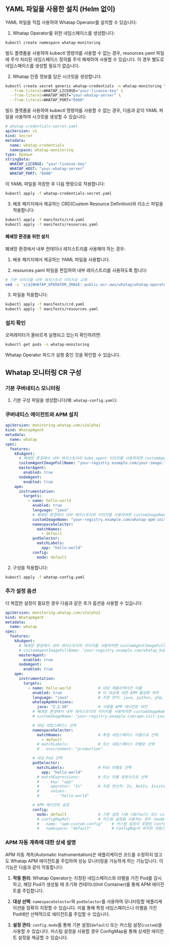 ## YAML 파일을 사용한 설치 (Helm 없이)

YAML 파일을 직접 사용하여 Whatap Operator를 설치할 수 있습니다:

1. Whatap Operator를 위한 네임스페이스를 생성합니다:

```bash
kubectl create namespace whatap-monitoring
```

빌드 플랫폼을 사용하여 kubectl 명령어를 사용할 수 없는 경우, resources.yaml 파일에 주석 처리된 네임스페이스 정의를 주석 해제하여 사용할 수 있습니다. 이 경우 별도로 네임스페이스를 생성할 필요가 없습니다.

2. Whatap 인증 정보를 담은 시크릿을 생성합니다:

```bash
kubectl create secret generic whatap-credentials -n whatap-monitoring \
  --from-literal=WHATAP_LICENSE="your-license-key" \
  --from-literal=WHATAP_HOST="your-whatap-server" \
  --from-literal=WHATAP_PORT="6600"
```

빌드 플랫폼을 사용하여 kubectl 명령어를 사용할 수 없는 경우, 다음과 같이 YAML 파일을 사용하여 시크릿을 생성할 수 있습니다:

```yaml
# whatap-credentials-secret.yaml
apiVersion: v1
kind: Secret
metadata:
  name: whatap-credentials
  namespace: whatap-monitoring
type: Opaque
stringData:
  WHATAP_LICENSE: "your-license-key"
  WHATAP_HOST: "your-whatap-server"
  WHATAP_PORT: "6600"
```

이 YAML 파일을 저장한 후 다음 명령으로 적용합니다:

```bash
kubectl apply -f whatap-credentials-secret.yaml
```

3. 배포 패키지에서 제공하는 CRD(Custom Resource Definition)와 리소스 파일을 적용합니다:

```bash
kubectl apply -f manifests/crd.yaml
kubectl apply -f manifests/resources.yaml
```

#### 폐쇄망 환경을 위한 설치

폐쇄망 환경에서 내부 컨테이너 레지스트리를 사용해야 하는 경우:

1. 배포 패키지에서 제공하는 YAML 파일을 사용합니다.

2. resources.yaml 파일을 편집하여 내부 레지스트리를 사용하도록 합니다:

```bash
# 기본 이미지를 내부 레지스트리 이미지로 교체
sed -i 's|${WHATAP_OPERATOR_IMAGE:-public.ecr.aws/whatap/whatap-operator:latest}|your-registry.example.com/whatap-operator:latest|g' manifests/resources.yaml
```

3. 파일을 적용합니다:

```bash
kubectl apply -f manifests/crd.yaml
kubectl apply -f manifests/resources.yaml
```


### 설치 확인

오퍼레이터가 올바르게 실행되고 있는지 확인하려면:

```bash
kubectl get pods -n whatap-monitoring
```

Whatap Operator 파드가 실행 중인 것을 확인할 수 있습니다.

## Whatap 모니터링 CR 구성

### 기본 쿠버네티스 모니터링

1. 기본 구성 파일을 생성합니다(예: `whatap-config.yaml`):


### 쿠버네티스 에이전트와 APM 설치
```yaml
apiVersion: monitoring.whatap.com/v2alpha1
kind: WhatapAgent
metadata:
  name: whatap
spec:
  features:
    k8sAgent:
      # 폐쇄망 환경에서 내부 레지스트리의 kube_agent 이미지를 사용하려면 customAgentImageFullName 필드를 사용합니다
      customAgentImageFullName: "your-registry.example.com/your-image:latest"  #e.g)"your-registry.example.com/whatap_kube_agent:latest"
      masterAgent:
        enabled: true
      nodeAgent:
        enabled: true
    apm:
      instrumentation:
        targets:
          - name: hello-world
            enabled: true
            language: "java"
            # 폐쇄망 환경에서 내부 레지스트리의 이미지를 사용하려면 customImageName 필드를 사용합니다
            customImageName: "your-registry.example.com/whatap-apm-init-java:latest" #e.g)"your-registry.example.com/whatap-apm-init-java:latest"
            namespaceSelector:
              matchNames:
                - default
            podSelector:
              matchLabels:
                app: "hello-world"
            config:
              mode: default
```

2. 구성을 적용합니다:

```bash
kubectl apply -f whatap-config.yaml
```


### 추가 설정 옵션

더 복잡한 설정이 필요한 경우 다음과 같은 추가 옵션을 사용할 수 있습니다:

```yaml
apiVersion: monitoring.whatap.com/v2alpha1
kind: WhatapAgent
metadata:
  name: whatap
spec:
  features:
    k8sAgent:
      # 폐쇄망 환경에서 내부 레지스트리의 이미지를 사용하려면 customAgentImageFullName 필드를 사용합니다
      # customAgentImageFullName: "your-registry.example.com/whatap_kube_agent:latest"
      masterAgent:
        enabled: true
      nodeAgent:
        enabled: true
    apm:
      instrumentation:
        targets:
          - name: hello-world            # 대상 애플리케이션 이름
            enabled: true                # 이 대상에 대한 APM 활성화 여부
            language: "java"             # 지원 언어: java, python, php, dotnet, nodejs, golang
            whatapApmVersions:
              java: "2.2.58"             # 사용할 APM 에이전트 버전
            # 폐쇄망 환경에서 내부 레지스트리의 이미지를 사용하려면 customImageName 필드를 사용합니다
            # customImageName: "your-registry.example.com/apm-init-java:latest"

            # 대상 네임스페이스 선택
            namespaceSelector:
              matchNames:                # 특정 네임스페이스 이름으로 선택
                - default
              # matchLabels:             # 또는 네임스페이스 라벨로 선택
              #   environment: "production"

            # 대상 Pod 선택
            podSelector:
              matchLabels:               # Pod 라벨로 선택
                app: "hello-world"
              # matchExpressions:        # 또는 라벨 표현식으로 선택
              #   - key: "app"
              #     operator: "In"       # 지원 연산자: In, NotIn, Exists, DoesNotExist
              #     values:
              #       - "hello-world"

            # APM 에이전트 설정
            config:
              mode: default              # 기본 설정 사용 (default 또는 custom)
              # configMapRef:            # 커스텀 설정을 사용하는 경우 (mode: "custom"일 때)
              #   name: "apm-custom-config"    # 커스텀 설정이 포함된 ConfigMap 이름
              #   namespace: "default"         # ConfigMap이 위치한 네임스페이스
```

### APM 자동 계측에 대한 상세 설명

APM 자동 계측(Automatic Instrumentation)은 애플리케이션 코드를 수정하지 않고도 Whatap APM 에이전트를 주입하여 성능 모니터링을 가능하게 하는 기능입니다. 이 기능은 다음과 같이 작동합니다:

1. **작동 원리**: Whatap Operator는 지정된 네임스페이스와 라벨을 가진 Pod를 감시하고, 해당 Pod가 생성될 때 초기화 컨테이너(Init Container)를 통해 APM 에이전트를 주입합니다.

2. **대상 선택**: `namespaceSelector`와 `podSelector`를 사용하여 모니터링할 애플리케이션을 정확히 지정할 수 있습니다. 이를 통해 특정 네임스페이스나 라벨을 가진 Pod에만 선택적으로 에이전트를 주입할 수 있습니다.

3. **설정 관리**: `config.mode`를 통해 기본 설정(`default`) 또는 커스텀 설정(`custom`)을 사용할 수 있습니다. 커스텀 설정을 사용할 경우 ConfigMap을 통해 상세한 에이전트 설정을 제공할 수 있습니다.
